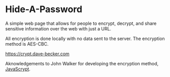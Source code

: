 # Hide-A-Password

A simple web page that allows for people to encrypt, decrypt, and share sensitive information over the web with just a URL.

All encryption is done locally with no data sent to the server. The encryption method is AES-CBC.

https://crypt.dave-becker.com

Aknowledgements to John Walker for developing the encryption method, [JavaScrypt](http://www.fourmilab.ch/).
